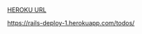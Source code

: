 [HEROKU URL](https://rails-deploy-1.herokuapp.com/todos/)

https://rails-deploy-1.herokuapp.com/todos/